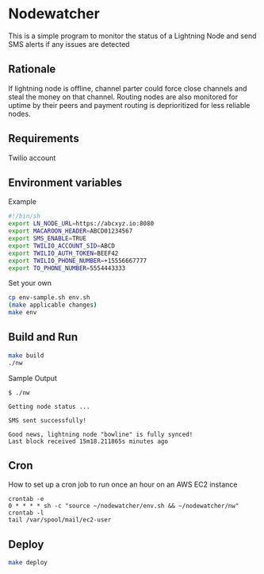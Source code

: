 
# Nodewatcher

This is a simple program to monitor the status of a Lightning Node and send SMS
alerts if any issues are detected

## Rationale

If lightning node is offline, channel parter could force close channels and steal the money on that channel.  Routing nodes are also monitored for uptime by their peers and payment routing is deprioritized for less reliable nodes.

## Requirements

Twilio account

## Environment variables

Example

```bash
#!/bin/sh
export LN_NODE_URL=https://abcxyz.io:8080
export MACAROON_HEADER=ABCD01234567
export SMS_ENABLE=TRUE
export TWILIO_ACCOUNT_SID=ABCD
export TWILIO_AUTH_TOKEN=BEEF42
export TWILIO_PHONE_NUMBER=+15556667777
export TO_PHONE_NUMBER=5554443333
```

Set your own

```bash
cp env-sample.sh env.sh
(make applicable changes)
make env
```

## Build and Run

```bash
make build
./nw
```

Sample Output

```
$ ./nw

Getting node status ...

SMS sent successfully!

Good news, lightning node "bowline" is fully synced!
Last block received 15m18.211865s minutes ago
```

## Cron

How to set up a cron job to run once an hour on an AWS EC2 instance

```
crontab -e
0 * * * * sh -c "source ~/nodewatcher/env.sh && ~/nodewatcher/nw"
crontab -l
tail /var/spool/mail/ec2-user
```

## Deploy

```bash
make deploy
```